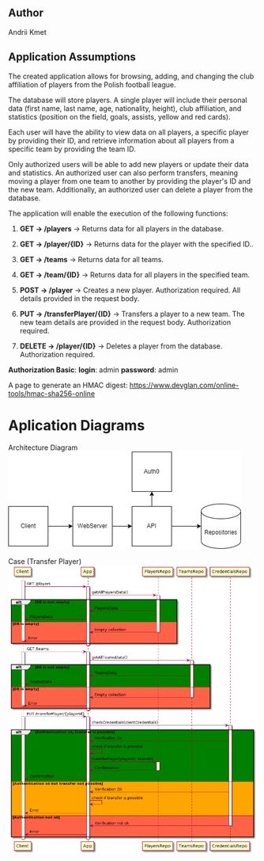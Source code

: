 ## Author
Andrii Kmet

## Application Assumptions
The created application allows for browsing, adding, and changing the club affiliation of players from the Polish football league.

The database will store players. A single player will include their personal data (first name, last name, age, nationality, height), club affiliation, and statistics (position on the field, goals, assists, yellow and red cards).

Each user will have the ability to view data on all players, a specific player by providing their ID, and retrieve information about all players from a specific team by providing the team ID.

Only authorized users will be able to add new players or update their data and statistics.
An authorized user can also perform transfers, meaning moving a player from one team to another by providing the player's ID and the new team.
Additionally, an authorized user can delete a player from the database.

The application will enable the execution of the following functions:

1. **GET -> /players**		-> Returns data for all players in the database.

2. **GET -> /player/{ID}**  	-> Returns data for the player with the specified ID..

3. **GET -> /teams**            -> Returns data for all teams.

4. **GET -> /team/{ID}**    	-> Returns data for all players in the specified team.

5. **POST -> /player** 	-> Creates a new player. Authorization required. All details provided in the request body.

6. **PUT -> /transferPlayer/{ID}** -> Transfers a player to a new team. The new team details are provided in the request body. Authorization required.

7. **DELETE -> /player/{ID}**	-> Deletes a player from the database. Authorization required.

**Authorization Basic**:
**login**: admin
**password**: admin

A page to generate an HMAC digest: 
https://www.devglan.com/online-tools/hmac-sha256-online

# Aplication Diagrams
Architecture Diagram
![Diagrams](./Diagrams/Architecture.png)

Case (Transfer Player)
![Diagrams](./Diagrams/Case1_transferPlayer.png)




